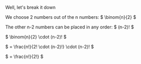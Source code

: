 Well, let's break it down

We choose 2 numbers out of the n numbers: $ \binom{n}{2} $

The other n-2 numbers can be placed in any order: $ (n-2)! $

$ \binom{n}{2} \cdot (n-2)! $

$ = \frac{n!}{2! \cdot (n-2)!} \cdot (n-2)! $

$ = \frac{n!}{2!} $
